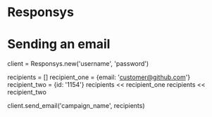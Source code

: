 Responsys
=========

# Sending an email

  client = Responsys.new('username', 'password')

  recipients = []
  recipient_one = {email: 'customer@github.com'}
  recipient_two = {id: '1154'}
  recipients << recipient_one
  recipients << recipient_two

  client.send_email('campaign_name', recipients)